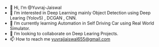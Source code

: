 - 👋 Hi, I’m @Yuvraj-Jaiswal
- 👀 I’m interested in Deep Learning mainly Object Detection using Deep Learing (Yolov5) , DCGAN , CNN.
- 🌱 I’m currently learning Automation in Self Driving Car using Real World Simulator.
- 💞️ I’m looking to collaborate on Deep Learing Projects.
- 📫 How to reach me yuvrajjaiswal655@gmail.com

<!---
Yuvraj-Jaiswal/Yuvraj-Jaiswal is a ✨ special ✨ repository because its `README.md` (this file) appears on your GitHub profile.
You can click the Preview link to take a look at your changes.
--->
